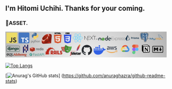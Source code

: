 ## I'm Hitomi Uchihi. Thanks for your coming.

### 🌱ASSET.
![no images...](my_asset.png)

[![Top Langs](https://github-readme-stats.vercel.app/api/top-langs/?username=hitomiuchihi
)](https://github.com/anuraghazra/github-readme-stats)

[![Anurag's GitHub stats](https://github-readme-stats.vercel.app/api?username=hitomiuchihi)]
(https://github.com/anuraghazra/github-readme-stats)
<!--
**hitomiuchihi/hitomiuchihi** is a ✨ _special_ ✨ repository because its `README.md` (this file) appears on your GitHub profile.

Here are some ideas to get you started:

- 🔭 I’m currently working on ...
- 🌱 I’m currently learning ...
- 👯 I’m looking to collaborate on ...
- 🤔 I’m looking for help with ...
- 💬 Ask me about ...
- 📫 How to reach me: ...
- 😄 Pronouns: ...
- ⚡ Fun fact: ...
-->
